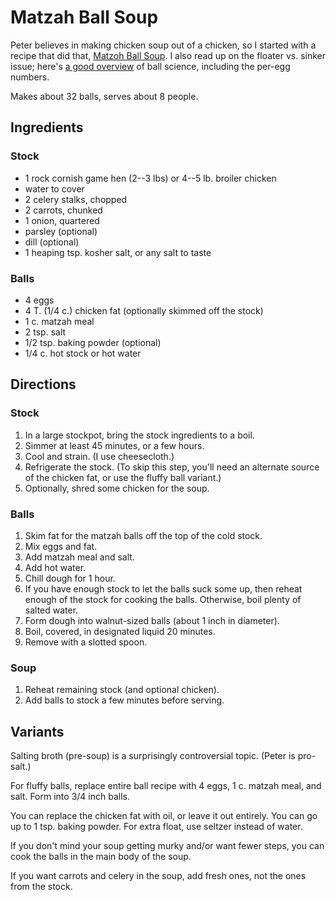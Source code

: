# Matzah Ball Soup

Peter believes in making chicken soup out of a chicken, so I started with a recipe that did that, [Matzoh Ball Soup](http://www.foodnetwork.com/recipes/matzoh-ball-soup-recipe.html).  I also read up on the floater vs. sinker issue; here's [a good overview](http://www.seriouseats.com/2015/04/how-to-make-the-best-matzo-balls.html) of ball science, including the per-egg numbers.

Makes about 32 balls, serves about 8 people.

## Ingredients

### Stock

* 1 rock cornish game hen (2--3 lbs) or 4--5 lb. broiler chicken
* water to cover
* 2 celery stalks, chopped
* 2 carrots, chunked
* 1 onion, quartered
* parsley (optional)
* dill (optional)
* 1 heaping tsp. kosher salt, or any salt to taste

### Balls

* 4 eggs
* 4 T. (1/4 c.) chicken fat (optionally skimmed off the stock)
* 1 c. matzah meal
* 2 tsp. salt
* 1/2 tsp. baking powder (optional)
* 1/4 c. hot stock or hot water

## Directions

### Stock

1. In a large stockpot, bring the stock ingredients to a boil.
2. Simmer at least 45 minutes, or a few hours.
3. Cool and strain.  (I use cheesecloth.)
4. Refrigerate the stock.  (To skip this step, you'll need an alternate source of the chicken fat, or use the fluffy ball variant.)
5. Optionally, shred some chicken for the soup.

### Balls

1. Skim fat for the matzah balls off the top of the cold stock.
2. Mix eggs and fat.
3. Add matzah meal and salt.
4. Add hot water.
5. Chill dough for 1 hour.
6. If you have enough stock to let the balls suck some up, then reheat enough of the stock for cooking the balls.  Otherwise, boil plenty of salted water.
7. Form dough into walnut-sized balls (about 1 inch in diameter).
8. Boil, covered, in designated liquid 20 minutes.
9. Remove with a slotted spoon.

### Soup

1. Reheat remaining stock (and optional chicken).
2. Add balls to stock a few minutes before serving.

## Variants

Salting broth (pre-soup) is a surprisingly controversial topic.  (Peter is pro-salt.)

For fluffy balls, replace entire ball recipe with 4 eggs, 1 c. matzah meal, and salt.  Form into 3/4 inch balls.

You can replace the chicken fat with oil, or leave it out entirely.  You can go up to 1 tsp. baking powder.  For extra float, use seltzer instead of water.

If you don't mind your soup getting murky and/or want fewer steps, you can cook the balls in the main body of the soup.

If you want carrots and celery in the soup, add fresh ones, not the ones from the stock.
